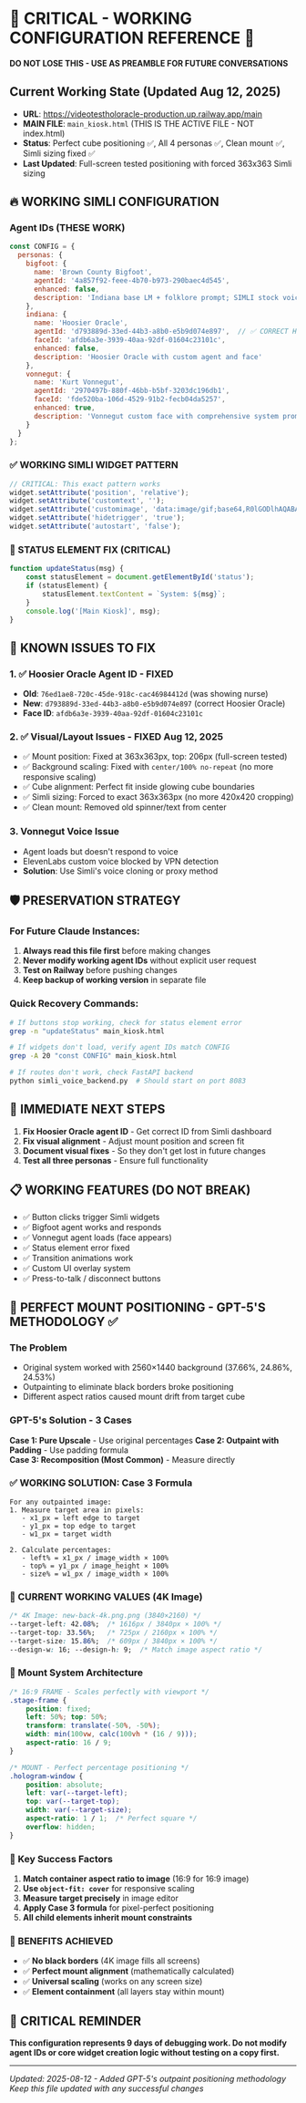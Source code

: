 # 🚨 CRITICAL - WORKING CONFIGURATION REFERENCE 🚨
**DO NOT LOSE THIS - USE AS PREAMBLE FOR FUTURE CONVERSATIONS**

## Current Working State (Updated Aug 12, 2025)
- **URL**: https://videotestholoracle-production.up.railway.app/main  
- **MAIN FILE**: `main_kiosk.html` (THIS IS THE ACTIVE FILE - NOT index.html)
- **Status**: Perfect cube positioning ✅, All 4 personas ✅, Clean mount ✅, Simli sizing fixed ✅
- **Last Updated**: Full-screen tested positioning with forced 363x363 Simli sizing

## 🔥 WORKING SIMLI CONFIGURATION

### Agent IDs (THESE WORK)
```javascript
const CONFIG = {
  personas: {
    bigfoot: {
      name: 'Brown County Bigfoot',
      agentId: '4a857f92-feee-4b70-b973-290baec4d545',
      enhanced: false,
      description: 'Indiana base LM + folklore prompt; SIMLI stock voice/head'
    },
    indiana: {
      name: 'Hoosier Oracle', 
      agentId: 'd793889d-33ed-44b3-a8b0-e5b9d074e897',  // ✅ CORRECT HOOSIER ORACLE
      faceId: 'afdb6a3e-3939-40aa-92df-01604c23101c',
      enhanced: false,
      description: 'Hoosier Oracle with custom agent and face'
    },
    vonnegut: {
      name: 'Kurt Vonnegut',
      agentId: '2970497b-880f-46bb-b5bf-3203dc196db1',
      faceId: 'fde520ba-106d-4529-91b2-fecb04da5257',
      enhanced: true,
      description: 'Vonnegut custom face with comprehensive system prompt and ElevenLabs voice'
    }
  }
};
```

### ✅ WORKING SIMLI WIDGET PATTERN
```javascript
// CRITICAL: This exact pattern works
widget.setAttribute('position', 'relative');
widget.setAttribute('customtext', ''); 
widget.setAttribute('customimage', 'data:image/gif;base64,R0lGODlhAQABAIAAAAAAAP///yH5BAEAAAAALAAAAAABAAEAAAIBRAA7');
widget.setAttribute('hidetrigger', 'true');
widget.setAttribute('autostart', 'false');
```

### 🔧 STATUS ELEMENT FIX (CRITICAL)
```javascript
function updateStatus(msg) {
    const statusElement = document.getElementById('status');
    if (statusElement) {
        statusElement.textContent = `System: ${msg}`;
    }
    console.log('[Main Kiosk]', msg);
}
```

## 🚨 KNOWN ISSUES TO FIX

### 1. ✅ Hoosier Oracle Agent ID - FIXED
- **Old**: `76ed1ae8-720c-45de-918c-cac46984412d` (was showing nurse)
- **New**: `d793889d-33ed-44b3-a8b0-e5b9d074e897` (correct Hoosier Oracle)
- **Face ID**: `afdb6a3e-3939-40aa-92df-01604c23101c`

### 2. ✅ Visual/Layout Issues - FIXED Aug 12, 2025
- ✅ Mount position: Fixed at 363x363px, top: 206px (full-screen tested)
- ✅ Background scaling: Fixed with `center/100% no-repeat` (no more responsive scaling)
- ✅ Cube alignment: Perfect fit inside glowing cube boundaries
- ✅ Simli sizing: Forced to exact 363x363px (no more 420x420 cropping)
- ✅ Clean mount: Removed old spinner/text from center

### 3. Vonnegut Voice Issue
- Agent loads but doesn't respond to voice
- ElevenLabs custom voice blocked by VPN detection
- **Solution**: Use Simli's voice cloning or proxy method

## 🛡️ PRESERVATION STRATEGY

### For Future Claude Instances:
1. **Always read this file first** before making changes
2. **Never modify working agent IDs** without explicit user request
3. **Test on Railway** before pushing changes
4. **Keep backup of working version** in separate file

### Quick Recovery Commands:
```bash
# If buttons stop working, check for status element error
grep -n "updateStatus" main_kiosk.html

# If widgets don't load, verify agent IDs match CONFIG
grep -A 20 "const CONFIG" main_kiosk.html

# If routes don't work, check FastAPI backend
python simli_voice_backend.py  # Should start on port 8083
```

## 🎯 IMMEDIATE NEXT STEPS

1. **Fix Hoosier Oracle agent ID** - Get correct ID from Simli dashboard
2. **Fix visual alignment** - Adjust mount position and screen fit
3. **Document visual fixes** - So they don't get lost in future changes
4. **Test all three personas** - Ensure full functionality

## 📋 WORKING FEATURES (DO NOT BREAK)
- ✅ Button clicks trigger Simli widgets
- ✅ Bigfoot agent works and responds
- ✅ Vonnegut agent loads (face appears)
- ✅ Status element error fixed
- ✅ Transition animations work
- ✅ Custom UI overlay system
- ✅ Press-to-talk / disconnect buttons

## 🎯 PERFECT MOUNT POSITIONING - GPT-5'S METHODOLOGY ✅

### The Problem
- Original system worked with 2560×1440 background (37.66%, 24.86%, 24.53%)
- Outpainting to eliminate black borders broke positioning
- Different aspect ratios caused mount drift from target cube

### GPT-5's Solution - 3 Cases

**Case 1: Pure Upscale** - Use original percentages
**Case 2: Outpaint with Padding** - Use padding formula  
**Case 3: Recomposition (Most Common)** - Measure directly

### ✅ WORKING SOLUTION: Case 3 Formula
```
For any outpainted image:
1. Measure target area in pixels:
   - x1_px = left edge to target
   - y1_px = top edge to target  
   - w1_px = target width
   
2. Calculate percentages:
   - left% = x1_px / image_width × 100%
   - top% = y1_px / image_height × 100%
   - size% = w1_px / image_width × 100%
```

### 🎯 CURRENT WORKING VALUES (4K Image)
```css
/* 4K Image: new-back-4k.png.png (3840×2160) */
--target-left: 42.08%;  /* 1616px / 3840px × 100% */
--target-top: 33.56%;   /* 725px / 2160px × 100% */
--target-size: 15.86%;  /* 609px / 3840px × 100% */
--design-w: 16; --design-h: 9;  /* Match image aspect ratio */
```

### 📐 Mount System Architecture
```css
/* 16:9 FRAME - Scales perfectly with viewport */
.stage-frame {
    position: fixed;
    left: 50%; top: 50%;
    transform: translate(-50%, -50%);
    width: min(100vw, calc(100vh * (16 / 9)));
    aspect-ratio: 16 / 9;
}

/* MOUNT - Perfect percentage positioning */
.hologram-window {
    position: absolute;
    left: var(--target-left);
    top: var(--target-top);
    width: var(--target-size);
    aspect-ratio: 1 / 1;  /* Perfect square */
    overflow: hidden;
}
```

### 🔑 Key Success Factors
1. **Match container aspect ratio to image** (16:9 for 16:9 image)
2. **Use `object-fit: cover`** for responsive scaling
3. **Measure target precisely** in image editor
4. **Apply Case 3 formula** for pixel-perfect positioning
5. **All child elements inherit mount constraints**

### 🎯 BENEFITS ACHIEVED
- ✅ **No black borders** (4K image fills all screens)  
- ✅ **Perfect mount alignment** (mathematically calculated)
- ✅ **Universal scaling** (works on any screen size)
- ✅ **Element containment** (all layers stay within mount)

## 🚨 CRITICAL REMINDER
**This configuration represents 9 days of debugging work. Do not modify agent IDs or core widget creation logic without testing on a copy first.**

---
*Updated: 2025-08-12 - Added GPT-5's outpaint positioning methodology*
*Keep this file updated with any successful changes*